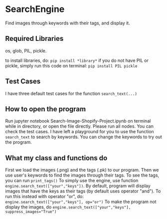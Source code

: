 # SearchEngine
Find images through keywords with their tags, and display it.

## Required Libraries
os, glob, PIL, pickle.

to install libraries, do:
`pip install *library*`
if you do not have PIL or pickle, simply run this code on terminal: 
`pip install PIL pickle`

## Test Cases
I have three default test cases for the function `search_text(...)` 


## How to open the program
Run jupyter notebook Search-Image-Shopify-Project.ipynb on terminal while in directory, or open the file directly.
Please run all nodes. You can check the test cases.
I have left a playground for you to use the function `search_text` to search by keywords. You can change the keywords to try out the program.

## What my class and functions do
First we load the images (.png) and the tags (.pk) to our program. 
Then we use user's keywords to find the images through their tags.
To see the tags, you can run `print_tags()`
To simply use the engine, use function `engine.search_text(["your","keys"])`. By default, program will display images that have the keys as their tags (by default uses operator "and").
  To run this instead with operator "or", do: `engine.search_text(["your","keys"], op="or")`
  To make the program not display the images, do `engine.search_text(["your","keys"], suppress_images="True")`

